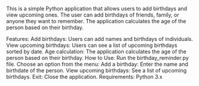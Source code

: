 This is a simple Python application that allows users to add birthdays and view upcoming ones. The user can add birthdays of friends, family, or anyone they want to remember. The application calculates the age of the person based on their birthday.

Features:
Add birthdays: Users can add names and birthdays of individuals.
View upcoming birthdays: Users can see a list of upcoming birthdays sorted by date.
Age calculation: The application calculates the age of the person based on their birthday.
How to Use:
Run the birthday_reminder.py file.
Choose an option from the menu:
Add a birthday: Enter the name and birthdate of the person.
View upcoming birthdays: See a list of upcoming birthdays.
Exit: Close the application.
Requirements:
Python 3.x
